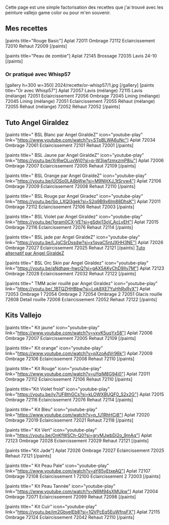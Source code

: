 
Cette page est une simple factorisation des recettes que j'ai trouvé avec les peinture vallejo game color ou pour m'en souvenir.

## Mes recettes

[paints title="Rouge Basic"]
Aplat	72011
Ombrage	72112
Eclaircissement	72010
Rehaut	72009
[/paints]

[paints title="Peau de zombie"]
Aplat	72145
Brossage	72035
Lavis	24-10
[/paints]

### Or pratiqué avec Whisp57
[gallery h=300 w=350]
2024/recette/or-whisp57/1.jpg
[/gallery]
[paints title="Or avec Whisp57"]
Aplat	72057
Lavis (mélange)	72115
Lavis (mélange)	72051
Eclaircissement	72056
Ombrage	72045
Lining (mélange)	72045
Lining (mélange)	72051
Eclaircissement	72055
Réhaut (mélange)	72055
Réhaut (mélange)	72052
Réhaut	72052
[/paints]

## Tuto Angel Giraldez

[paints title=" BSL Blanc par Angel GiraldeZ" icon="youtube-play" link="https://www.youtube.com/watch?v=STpBLWA6uNc"]
Aplat	72034
Ombrage	72061
Eclaircissement	72101
Rehaut	72001
[/paints]

[paints title=" BSL Jaune par Angel GiraldeZ" icon="youtube-play" link="https://youtu.be/XrRwOLuvWj0?si=p-W3jwfzmxzmP8ju"]
Aplat	72006
Ombrage	72007
Eclaircissement	72005
Rehaut	72109
[/paints]

[paints title=" BSL Orange par Angel GiraldeZ" icon="youtube-play" link="https://youtu.be/UOSo0LA8bWw?si=M9NljtXJ_1tSryw4"]
Aplat	72106
Ombrage	72009
Eclaircissement	72008
Rehaut	72110
[/paints]

[paints title=" BSL Rouge par Angel Giradez" icon="youtube-play" link="https://youtu.be/Sq_LXQl3gek?si=S2q9B9x6lm88DhsK"]
Aplat	72011
Ombrage	72112
Eclaircissement	72106
Rehaut	72003
[/paints]

[paints title=" BSL Violet par Angel Giraldez" icon="youtube-play" link="https://youtu.be/1gram0CX-VE?si=gSdxj13oV_AcLyEH"]
Aplat	72015
Ombrage	72116
Eclaircissement	72076
Rehaut	72114
[/paints]

[paints title=" BSL jade par Angel GiraldeZ" icon="youtube-play" link="https://youtu.be/LJgCSrDssdw?si=x1qyaC5ntJXHH3NE"]
Aplat	72026
Ombrage	72027
Eclaircissement	72025
Rehaut	72121
[/paints]
[Tuto alternatif par Angel GiraldeZ](link="https://youtu.be/QP4zs8zpck4?si=XGqYpCCbJGzyreGq")

[paints title=" BSL Orc Skin par Angel Giraldez" icon="youtube-play" link="https://youtu.be/aNdhaw-hwcQ?si=gAX5AKyChD9Ilv7M"]
Aplat	72123
Ombrage	72028
Eclaircissement	72032
Rehaut	72122
[/paints]

[paints title=" TMM acier rouillé par Angel Giraldez" icon="youtube-play" link="https://youtu.be/_1BTQZHHBbw?si=Lok8XE7YuHhRxRyX"]
Aplat	72053
Ombrage 1	72054
Ombrage 2	72054
Ombrage 2	72051
Glacis rouille	72608
Detail rouille	72008
Eclaircissement	72052
Rehaut	72122
[/paints]


## Kits Vallejo

[paints title=" Kit jaune" icon="youtube-play" link="https://www.youtube.com/watch?v=yxvK5uqYx58"]
Aplat	72006
Ombrage	72007
Eclaircissement	72005
Rehaut	72109
[/paints]

[paints title=" Kit orange" icon="youtube-play" link="https://www.youtube.com/watch?v=pXzoAdVr96k"]
Aplat	72009
Ombrage	72106
Eclaircissement	72008
Rehaut	72110
[/paints]

[paints title=" Kit Rouge" icon="youtube-play" link="https://www.youtube.com/watch?v=uYqiM8G94i0"]
Aplat	72011
Ombrage	72112
Eclaircissement	72106
Rehaut	72110
[/paints]

[paints title="Kit Violet froid" icon="youtube-play" link="https://youtu.be/jv7UF8thGCs?si=kLOWXBUQF0_S2x2G"]
Aplat	72015
Ombrage	72116
Eclaircissement	72076
Rehaut	72114
[/paints]

[paints title=" Kit Bleu" icon="youtube-play" link="https://www.youtube.com/watch?v=p_fJ1RhHCi8"]
Aplat	72020
Ombrage	72019
Eclaircissement	72021
Rehaut	72118
[/paints]

[paints title=" Kit Vert" icon="youtube-play" link="https://youtu.be/OnKfWSCh-Q0?si=grvMJwbDi2o_9mAq"]
Aplat	72123
Ombrage	72028
Eclaircissement	72029
Rehaut	72121
[/paints]

[paints title="Kit Jade"]
Aplat	72026
Ombrage	72027
Eclaircissement	72025
Rehaut	72121
[/paints]

[paints title=" Kit Peau Pale" icon="youtube-play" link="https://www.youtube.com/watch?v=aY65yEtxeAQ"]
Aplat	72107
Ombrage	72108
Eclaircissement 1	72100
Eclaircissement 2	72003
[/paints]

[paints title=" Kit Peau Tannée" icon="youtube-play" link="https://www.youtube.com/watch?v=N6M94sXMUkw"]
Aplat	72004
Ombrage	72071
Eclaircissement	72099
Rehaut	72098
[/paints]

[paints title=" Kit Cuir" icon="youtube-play" link="https://youtu.be/im2GbyelEb8?si=1QVPcEq5EuWfnsFX"]
Aplat	72115
Ombrage	72124
Eclaircissement	72042
Rehaut	72110
[/paints]




